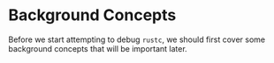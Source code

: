 # Background Concepts

Before we start attempting to debug `rustc`, we should first cover some
background concepts that will be important later.
